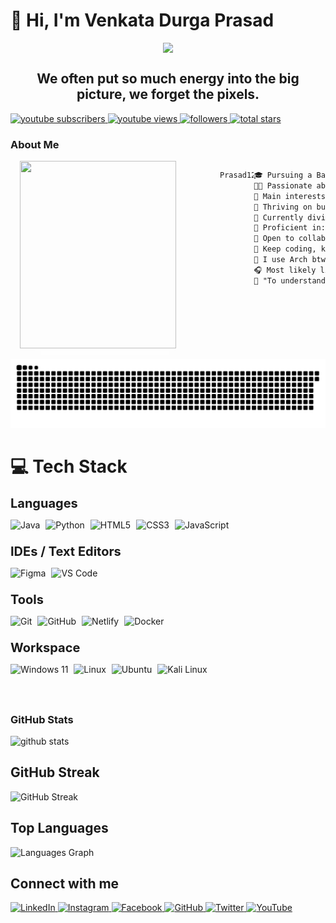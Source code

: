 <h1 class="heading-element" dir="auto">👋 Hi, I'm Venkata Durga Prasad</h1>

<!-- Main Top PC GIF -->

<div style="display: flex; justify-content: center;">
    <img src="https://user-images.githubusercontent.com/74038190/225813708-98b745f2-7d22-48cf-9150-083f1b00d6c9.gif" height="auto" width="auto" />
</div>

<div align="center">

## We often put so much energy into the big picture, we forget the pixels.
</div>
<p align="left">
    <!-- Subscribe Button -->
    <a href="https://www.youtube.com/@prasadcreations3818?sub_confirmation=1">
        <img alt="youtube subscribers" 
             title="Subscribe to my YouTube channel" 
             src="https://custom-icon-badges.demolab.com/youtube/channel/subscribers/UC2WHjPDvbE6O328n17ZGcfg?color=%23E05D44&label=SUBSCRIBE&logo=video&logoColor=white&style=for-the-badge&labelColor=CE4630" />
    </a> <!-- View Button -->
    <a href="https://www.youtube.com/@prasadcreations3818">
        <img alt="youtube views" 
             title="YouTube views" 
             src="https://custom-icon-badges.demolab.com/youtube/channel/views/UC2WHjPDvbE6O328n17ZGcfg?color=%23E1AD0E&logo=eye&logoColor=white&style=for-the-badge&labelColor=C79600" />
    </a> 
     <!-- GitHub Followers Button -->
    <a href="https://github.com/Prasad12220336?tab=followers">
        <img alt="followers" 
             title="Follow me on GitHub" 
             src="https://custom-icon-badges.demolab.com/github/followers/Prasad12220336?color=236ad3&labelColor=1155ba&style=for-the-badge&logo=person-add&label=Follow&logoColor=white" />
    </a>
    <!-- GitHub Stars Button -->
    <a href="https://github.com/Prasad12220336?tab=repositories&sort=stargazers">
        <img alt="total stars" 
             title="Total stars on GitHub" 
             src="https://custom-icon-badges.demolab.com/github/stars/Prasad12220336?color=55960c&style=for-the-badge&labelColor=488207&logo=star" />
    </a>
</p>

<!-- About ME -->

### About Me

<div class="about-main" style="display: flex;">
    <div align="left" style="display: flex; margin: 0px 70px 0px 15px; box-shadow: 10px 10px 13px -3px rgba(255,255,255,0.5);" class="about-left">
        <img align="left" src="https://i.giphy.com/media/v1.Y2lkPTc5MGI3NjExcGQ1N2ltOXo5dWYxZ3RsZXp0Z2k4bXppNGJuZjFsdnd6eHFpc2JncSZlcD12MV9pbnRlcm5hbF9naWZfYnlfaWQmY3Q9Zw/2xu5zpSV3oqKcCSZ49/giphy.gif" height="300" width="250">
    </div>
  
```bash
Prasad12220336@github:~$ ./welcome.sh
```

```markdown
🎓 Pursuing a Bachelor's in Computer Science
👨‍💻 Passionate about programming and exploring the world of technology.
🔎 Main interests: Ui Ux & Machine Learning
🔭 Thriving on building robust Backend Systems.
🌱 Currently diving into Cloud Computing and Next.js
🌟 Proficient in: Java, Dsa
💼 Open to collaboration on innovative Web development projects!
🚩 Keep coding, keep innovating! Let's build the future together!
🐧 I use Arch btw...
🎧 Most likely listening to a song right now
🔄 "To understand recursion, you first need to understand recursion." - Paradox
```

  </div>
</div>

<br>

<picture>
  <source media="(prefers-color-scheme: dark)" srcset="https://raw.githubusercontent.com/VenkataDurgaPrasadX/VenkataDurgaPrasadX/output/github-snake-dark.svg" />
  <source media="(prefers-color-scheme: light)" srcset="https://raw.githubusercontent.com/VenkataDurgaPrasadX/VenkataDurgaPrasadX/output/github-snake.svg" />
  <img alt="github-snake" src="https://raw.githubusercontent.com/VenkataDurgaPrasadX/VenkataDurgaPrasadX/output/github-snake.svg" />
</picture>

<h1 class="heading-element" dir="auto">💻 Tech Stack</h1>

<div style="display: flex;">
  <div style="display: flex; flex-direction: column;">
    <b style="display: inline; font-size: 20px; margin-bottom: 0px;">Languages</b>
    <p align="center" style="display: flex; gap: 9px">
      <img src="https://ziadoua.github.io/m3-Markdown-Badges/badges/Java/java2.svg" alt="Java" height="25" />
      <img src="https://ziadoua.github.io/m3-Markdown-Badges/badges/Python/python2.svg" alt="Python" height="25" />
      <img src="https://ziadoua.github.io/m3-Markdown-Badges/badges/HTML/html2.svg" alt="HTML5" height="25" />
      <img src="https://ziadoua.github.io/m3-Markdown-Badges/badges/CSS/css2.svg" alt="CSS3" height="25" />
      <img src="https://ziadoua.github.io/m3-Markdown-Badges/badges/Javascript/javascript2.svg" alt="JavaScript" height="25" />
    </p>
    <b style="display: inline; font-size: 20px; margin-bottom: 0px;">IDEs / Text Editors</b>
    <p align="center" style="display: flex; gap: 9px">
      <img src="https://ziadoua.github.io/m3-Markdown-Badges/badges/Figma/figma2.svg" alt="Figma" height="25" />
      <img src="https://ziadoua.github.io/m3-Markdown-Badges/badges/VisualStudioCode/visualstudiocode2.svg" alt="VS Code" height="25" />
    </p>
    <b style="display: inline; font-size: 20px; margin-bottom: 0px;">Tools</b>
    <p align="center" style="display: flex; gap: 9px">
      <!-- Version Control -->
      <img src="https://ziadoua.github.io/m3-Markdown-Badges/badges/Git/git2.svg" alt="Git" height="25" />
      <img src="https://ziadoua.github.io/m3-Markdown-Badges/badges/Github/github2.svg" alt="GitHub" height="25" />
      <!-- Deployment & Hosting -->
      <img src="https://ziadoua.github.io/m3-Markdown-Badges/badges/Netlify/netlify2.svg" alt="Netlify" height="25" />
      <!-- Containerization & Cloud Services -->
      <img src="https://ziadoua.github.io/m3-Markdown-Badges/badges/Docker/docker2.svg" alt="Docker" height="25" />
    </p>
    <b style="display: inline; font-size: 20px; margin-bottom: 0px;">Workspace</b>
    <p align="center" style="display: flex; gap: 9px; flex-wrap: wrap;">
      <img src="https://ziadoua.github.io/m3-Markdown-Badges/badges/Windows/windows2.svg" alt="Windows 11" height="25" />
      <img src="https://ziadoua.github.io/m3-Markdown-Badges/badges/Linux/linux2.svg" alt="Linux" height="25" />
      <img src="https://ziadoua.github.io/m3-Markdown-Badges/badges/Ubuntu/ubuntu2.svg" alt="Ubuntu" height="25" />
      <img src="https://ziadoua.github.io/m3-Markdown-Badges/badges/KaliLinux/kalilinux2.svg" alt="Kali Linux" height="25" />
    </p>
  </div>
</div>

<br>

### GitHub Stats

<img class="output" src="https://github-readme-stats.vercel.app/api?username=Prasad12220336&amp;theme=radical&amp;show_icons=true&amp;hide_border=false&amp;count_private=true" alt="github stats">

## GitHub Streak
<img src="https://github-readme-streak-stats.herokuapp.com?user=Prasad12220336&theme=radical&border_radius=4.8&card_width=500" alt="GitHub Streak" style="max-width: 100%;">

## Top Languages
<img src="https://github-readme-stats.vercel.app/api/top-langs?username=suphalbochkar&locale=en&hide_title=true&layout=compact&card_width=320&langs_count=6&theme=tokyonight&hide_border=false&order=2&custom_title=Languages" height="210" alt="Languages Graph" />

<h2 class="heading-element" dir="auto"> Connect with me</h2>
<!-- footer section start -->
<footer>
    <div class="social-media">
        <a href="https://www.linkedin.com/in/venkata-durga-prasad-tattukolla-6b1635255?utm_source=share&utm_campaign=share_via&utm_content=profile&utm_medium=android_app"
            class="social-icon linkedin">
            <img src="https://img.shields.io/badge/LinkedIn-0A66C2?style=flat&logo=linkedin&logoColor=white&label=" alt="LinkedIn" width="80" height="30" />
        </a>
        <a href="https://www.instagram.com/_prasad_bgm_?igsh=MTR3cnp6c2cxYnV6cg==" class="social-icon instagram">
            <img src="https://img.shields.io/badge/Instagram-E4405F?style=flat&logo=instagram&logoColor=white&label=" alt="Instagram" width="80" height="30" />
        </a>
        <a href="https://www.facebook.com/vdp.dupkiking" class="social-icon facebook">
            <img src="https://img.shields.io/badge/Facebook-1877F2?style=flat&logo=facebook&logoColor=white&label=" alt="Facebook" width="80" height="30" />
        </a>
        <a href="https://github.com/Prasad12220336" class="social-icon github">
            <img src="https://img.shields.io/badge/GitHub-181717?style=flat&logo=github&logoColor=white&label=" alt="GitHub" width="80" height="30" />
        </a>
        <a href="https://twitter.com" class="social-icon twitter">
            <img src="https://img.shields.io/badge/Twitter-1DA1F2?style=flat&logo=twitter&logoColor=white&label=" alt="Twitter" width="80" height="30" />
        </a>
        <a href="https://www.youtube.com/@prasadcreations3818" class="social-icon youtube">
            <img src="https://img.shields.io/badge/YouTube-FF0000?style=flat&logo=youtube&logoColor=white&label=" alt="YouTube" width="80" height="30" />
        </a>
    </div>
</footer>
<!-- footer section end -->
